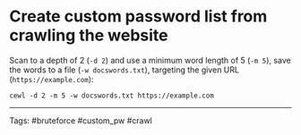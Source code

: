 # Create custom password list from crawling the website

Scan to a depth of 2 (`-d 2`) and use a minimum word length of 5 (`-m 5`), save the words to a file (`-w docswords.txt`), targeting the given URL (`https://example.com`):

```
cewl -d 2 -m 5 -w docswords.txt https://example.com
```

---
Tags: #bruteforce #custom_pw #crawl